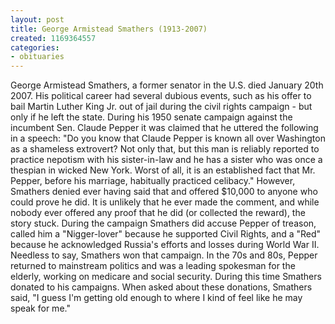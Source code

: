 ```yaml
---
layout: post
title: George Armistead Smathers (1913-2007)
created: 1169364557
categories:
- obituaries
---
```

George Armistead Smathers, a former senator in the U.S. died January 20th 2007. His political career had several dubious events, such as his offer to bail Martin Luther King Jr. out of jail during the civil rights campaign - but only if he left the state. During his 1950 senate campaign against the incumbent Sen. Claude Pepper it was claimed that he uttered the following in a speech: "Do you know that Claude Pepper is known all over Washington as a shameless extrovert? Not only that, but this man is reliably reported to practice nepotism with his sister-in-law and he has a sister who was once a thespian in wicked New York. Worst of all, it is an established fact that Mr. Pepper, before his marriage, habitually practiced celibacy." However, Smathers denied ever having said that and offered $10,000 to anyone who could prove he did. It is unlikely that he ever made the comment, and while nobody ever offered any proof that he did (or collected the reward), the story stuck. During the campaign Smathers did accuse Pepper of treason, called him a "Nigger-lover" because he supported Civil Rights, and a "Red" because               he acknowledged Russia's efforts and losses during World War II. Needless to say, Smathers won that campaign. 
In the 70s and 80s, Pepper returned to mainstream politics and was a leading spokesman for the elderly, working on medicare and social security. During this time Smathers donated to his campaigns. When asked about these donations, Smathers said, "I guess I'm getting old enough to where I kind of feel like he may speak for me."

